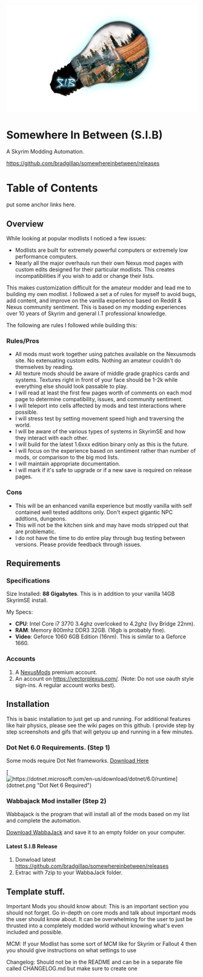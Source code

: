 
![S.I.B Logo](SplashV2large.png)


# Somewhere In Between (S.I.B) 
A Skyrim Modding Automation.

https://github.com/bradgillap/somewhereinbetween/releases

# Table of Contents

put some anchor links here.

## Overview

While looking at popular modlists I noticed a few issues:

* Modlists are built for extremely powerful computers or extremely low performance computers. 
* Nearly all the major overhauls run their own Nexus mod pages with custom edits designed for their particular modlists. This creates incompatibilities if you wish to add or change their lists.

This makes customization difficult for the amateur modder and lead me to building my own modlist. I followed a set a of rules for myself to avoid bugs, add content, and improve on the vanilla experience based on Reddit & Nexus community sentiment. This is based on my modding experiences over 10 years of Skyrim and general I.T professional knowledge.

The following are rules I followed while building this:

### Rules/Pros
* All mods must work together using patches available on the  Nexusmods site. No extenuating custom edits. Nothing an amateur couldn't do themselves by reading.
* All texture mods should be aware of middle grade graphics cards and systems. Textures right in front of your face should be 1-2k while everything else should look passable to play.
* I will read at least the first few pages worth of comments on each mod  page to determine compatibility, issues, and community sentiment. 
* I will teleport into cells affected by mods and test interactions where possible.
* I will stress test by setting movement speed high and traversing the world.
* I will be aware of the various types of systems in SkyrimSE and how they interact with each other. 
* I will build for the latest 1.6xxx edition binary only as this is the future.
* I will focus on the experience based on sentiment rather than number of mods, or comparison to the big mod lists.
* I will maintain appropriate documentation. 
* I will mark if it's safe to upgrade or if a new save is required on release pages.

### Cons
* This will be an enhanced vanilla experience but mostly vanilla with self contained well tested additons only. Don't expect gigantic NPC addtions, dungeons.
* This will not be the kitchen sink and may have mods stripped out that are problematic.
* I do not have the time to do entire play through bug testing between versions. Please provide feedback through issues.

## Requirements

### Specifications

Size Installed: **88 Gigabytes**. This is in addition to your vanilla 14GB SkyrimSE install.

My Specs: 
* **CPU**: Intel Core i7 3770 3.4ghz overlcoked to 4.2ghz (Ivy Bridge 22nm).
* **RAM**: Memory 800mhz DDR3 32GB. (16gb is probably fine).
* **Video**: Geforce 1060 6GB Edition (16nm). This is similar to a Geforce 1660.

### Accounts

1. A [NexusMods](https://www.nexusmods.com/modrewards#/store/item/35) premium account.
2. An account on https://vectorplexus.com/. (Note: Do not use oauth style sign-ins. A regular account works best).


## Installation 

This is basic installation to just get up and running. For additional features like hair physics, please see the wiki pages on this github. I provide step by step screenshots and gifs that will getyou up and running in a few minutes.

### Dot Net 6.0 Requirements. (Step 1)

Some mods require Dot Net frameworks. [Download Here](https://dotnet.microsoft.com/en-us/download/dotnet/6.0/runtime)

[![https://dotnet.microsoft.com/en-us/download/dotnet/6.0/runtime](dotnet.png "Dot Net 6 Required")](https://dotnet.microsoft.com/en-us/download/dotnet/6.0/runtime)

### Wabbajack Mod installer (Step 2)

Wabbajack is the program that will install all of the mods based on my list and complete the automation. 

[Download WabbaJack](https://www.wabbajack.org/#/) and save it to an empty folder on your computer. 

#### Latest S.I.B Release

1. Donwload latest https://github.com/bradgillap/somewhereinbetween/releases
2. Extrac with 7zip to your WabbaJack folder.



Template stuff.
------

Important Mods you should know about: This is an important section you should not forget. Go in-depth on core mods and talk about important mods the user should know about. It can be overwhelming for the user to just be thrusted into a completely modded world without knowing what's even included and possible.

MCM: If your Modlist has some sort of MCM like for Skyrim or Fallout 4 then you should give instructions on what settings to use

Changelog: Should not be in the README and can be in a separate file called CHANGELOG.md but make sure to create one
